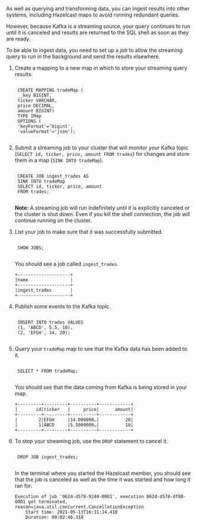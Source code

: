 As well as querying and transforming data, you can ingest results into other systems, including Hazelcast maps to avoid running redundant queries.

However, because Kafka is a streaming source, your query continues to run until it is canceled and results are returned to the SQL shell as soon as they are ready.

To be able to ingest data, you need to set up a _job_ to allow the streaming query to run in the background and send the results elsewhere.

1. Create a mapping to a new map in which to store your streaming query results.

    <code class="execute T4" title="Run command">
    CREATE MAPPING tradeMap (
    __key BIGINT,
    ticker VARCHAR,
    price DECIMAL,
    amount BIGINT)
    TYPE IMap
    OPTIONS (
    'keyFormat'='bigint',
    'valueFormat'='json');
    </code>

1. Submit a streaming job to your cluster that will monitor your Kafka topic (`SELECT id, ticker, price, amount FROM trades`) for changes and store them in a map (`SINK INTO tradeMap`).

    <code class="execute T4" title="Run command">
    CREATE JOB ingest_trades AS
    SINK INTO tradeMap
    SELECT id, ticker, price, amount
    FROM trades;
    </code>

    **Note:** A streaming job will run indefinitely until it is explicitly canceled or the cluster is shut down. Even if you kill the shell connection, the job will continue running on the cluster.

1. List your job to make sure that it was successfully submitted.

    <code class="execute T4" title="Run command">
    SHOW JOBS;
    </code>

    You should see a job called `ingest_trades`.

    ```
    +--------------------+
    |name                |
    +--------------------+
    |ingest_trades       |
    +--------------------+
    ```

1. Publish some events to the Kafka topic.

    <code class="execute T4" title="Run command">
    INSERT INTO trades VALUES
    (1, 'ABCD', 5.5, 10),
    (2, 'EFGH', 14, 20);
    </code>

1. Query your `tradeMap` map to see that the Kafka data has been added to it.

    <code class="execute T4" title="Run command">
    SELECT * FROM tradeMap;
    </code>

    You should see that the data coming from Kafka is being stored in your map.

    ```
    +---------+---------+----------+------------+
    |       id|ticker   |     price|      amount|
    +---------+---------+----------+------------+
    |        2|EFGH     |14.000000…|          20|
    |        1|ABCD     |5.5000000…|          10|
    +---------+---------+----------+------------+
    ```

1. To stop your streaming job, use the `DROP` statement to cancel it.

    <code class="execute T4" title="Run command">
    DROP JOB ingest_trades;
    </code>

    In the terminal where you started the Hazelcast member, you should see that the job is canceled as well as the time it was started and how long it ran for.

    ```
    Execution of job '062d-d578-9240-0001', execution 062d-d578-df80-0001 got terminated, reason=java.util.concurrent.CancellationException
        Start time: 2021-05-13T16:31:14.410
        Duration: 00:02:48.318
    ```